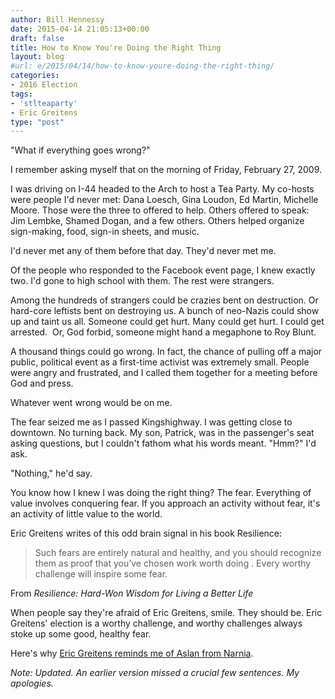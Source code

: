 ```yaml
---
author: Bill Hennessy
date: 2015-04-14 21:05:13+00:00
draft: false
title: How to Know You're Doing the Right Thing
layout: blog
#url: e/2015/04/14/how-to-know-youre-doing-the-right-thing/
categories:
- 2016 Election
tags:
- 'stlteaparty'
- Eric Greitens
type: "post"
---
```


"What if everything goes wrong?"

I remember asking myself that on the morning of Friday, February 27, 2009.

I was driving on I-44 headed to the Arch to host a Tea Party. My co-hosts were people I'd never met: Dana Loesch, Gina Loudon, Ed Martin, Michelle Moore. Those were the three to offered to help. Others offered to speak: Jim Lembke, Shamed Dogan, and a few others. Others helped organize sign-making, food, sign-in sheets, and music.

I'd never met any of them before that day. They'd never met me.

Of the people who responded to the Facebook event page, I knew exactly two. I'd gone to high school with them. The rest were strangers.

Among the hundreds of strangers could be crazies bent on destruction. Or hard-core leftists bent on destroying us. A bunch of neo-Nazis could show up and taint us all. Someone could get hurt. Many could get hurt. I could get arrested.  Or, God forbid, someone might hand a megaphone to Roy Blunt.

A thousand things could go wrong. In fact, the chance of pulling off a major public, political event as a first-time activist was extremely small. People were angry and frustrated, and I called them together for a meeting before God and press.

Whatever went wrong would be on me.

The fear seized me as I passed Kingshighway. I was getting close to downtown. No turning back. My son, Patrick, was in the passenger's seat asking questions, but I couldn't fathom what his words meant. "Hmm?" I'd ask.

"Nothing," he'd say.

You know how I knew I was doing the right thing? The fear. Everything of value involves conquering fear. If you approach an activity without fear, it's an activity of little value to the world.

Eric Greitens writes of this odd brain signal in his book Resilience:



> Such fears are entirely natural and healthy, and you should recognize them as proof that you’ve chosen work worth doing . Every worthy challenge will inspire some fear.



From _Resilience: Hard-Won Wisdom for Living a Better Life_

When people say they're afraid of Eric Greitens, smile. They should be. Eric Greitens' election is a worthy challenge, and worthy challenges always stoke up some good, healthy fear.

Here's why [Eric Greitens reminds me of Aslan from Narnia](https://hennessysview.com/2015/04/10/the-seal-the-race-and-the-ceo/).

_Note: Updated. An earlier version missed a crucial few sentences. My apologies._

